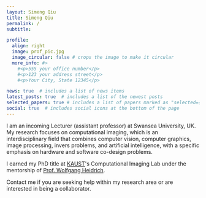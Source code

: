```yaml
---
layout: Simeng Qiu
title: Simeng Qiu
permalink: /
subtitle: 

profile:
  align: right
  image: prof_pic.jpg
  image_circular: false # crops the image to make it circular
  more_info: #>
    #<p>555 your office number</p>
    #<p>123 your address street</p>
    #<p>Your City, State 12345</p>

news: true  # includes a list of news items
latest_posts: true  # includes a list of the newest posts
selected_papers: true # includes a list of papers marked as "selected={true}"
social: true  # includes social icons at the bottom of the page
---
```


I am an incoming Lecturer (assistant professor) at Swansea University, UK. My research focuses on computational imaging, which is an interdisciplinary field that combines computer vision, computer graphics, image processing, invers problems, and artificial intelligence, with a specific emphasis on hardware and software co-design problems.

I earned my PhD title at [KAUST](https://www.kaust.edu.sa/en/)'s Computational Imaging Lab under the mentorship of [Prof. Wolfgang Heidrich](https://vccimaging.org/People/heidriw/).

Contact me if you are seeking help within my research area or are interested in being a collaborator.
